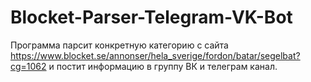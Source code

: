 # Blocket-Parser-Telegram-VK-Bot
Программа парсит конкретную категорию с сайта https://www.blocket.se/annonser/hela_sverige/fordon/batar/segelbat?cg=1062 и постит информацию в группу ВК и телеграм канал.
